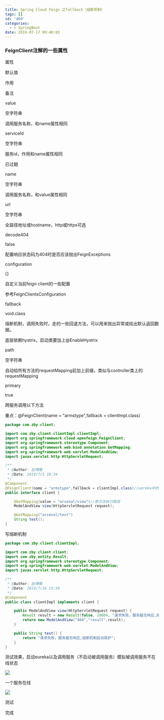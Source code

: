 ```yaml
---
title: Spring Cloud Feign 之fallback（熔断机制）
tags: []
id: '469'
categories:
  - - SpringBoot
date: 2019-07-17 09:40:03
---
```


### FeignClient注解的一些属性

属性

默认值

作用

备注

value

空字符串

调用服务名称，和name属性相同

serviceId

空字符串

服务id，作用和name属性相同

已过期

name

空字符串

调用服务名称，和value属性相同

url

空字符串

全路径地址或hostname，http或https可选

decode404

false

配置响应状态码为404时是否应该抛出FeignExceptions

configuration  
  

{}

自定义当前feign client的一些配置

参考FeignClientsConfiguration

fallback

void.class

熔断机制，调用失败时，走的一些回退方法，可以用来抛出异常或给出默认返回数据。

底层依赖hystrix，启动类要加上@EnableHystrix

path

空字符串

自动给所有方法的requestMapping前加上前缀，类似与controller类上的requestMapping

primary

  
true

跨服务调用以下方法

重点：@FeignClient(name = "armstype",fallback = clientImpl.class)

```java
package com.zby.client;

import com.zby.client.clientImpl.clientImpl;
import org.springframework.cloud.openfeign.FeignClient;
import org.springframework.stereotype.Component;
import org.springframework.web.bind.annotation.GetMapping;
import org.springframework.web.servlet.ModelAndView;
import javax.servlet.http.HttpServletRequest;

/**
 * @Author: 赵博雅
 * @Date: 2019/7/5 10:34
 */
@Component
@FeignClient(name = "armstype",fallback = clientImpl.class)//uereka中的注册服务名，
public interface client {

    @GetMapping(value = "arsenal/view")//原方法执行路径
    ModelAndView view(HttpServletRequest request);

    @GetMapping("arsenal/test")
    String test();
}
```

写熔断机制

```java
package com.zby.client.clientImpl;

import com.zby.client.client;
import com.zby.entity.Result;
import org.springframework.stereotype.Component;
import org.springframework.web.servlet.ModelAndView;
import javax.servlet.http.HttpServletRequest;

/**
 * @Author: 赵博雅
 * @Date: 2019/7/16 15:58
 */
@Component
public class clientImpl implements client {

    public ModelAndView view(HttpServletRequest request) {
        Result result = new Result(false, 20004, "请求失败，服务器无响应,熔断机制启动保护", null);
        return new ModelAndView("404","result",result);
    }

    public String test() {
        return "请求失败，服务器无响应,熔断机制启动保护";
    }
}
```

测试效果，启动eureka以及调用服务（不启动被调用服务）模拟被调用服务不在线状态

![](https://zby123.club/wp-content/uploads/2019/07/熔断器1-1024x556.png)

一个服务在线

![](https://zby123.club/wp-content/uploads/2019/07/熔断器2-1024x556.png)

测试

完成